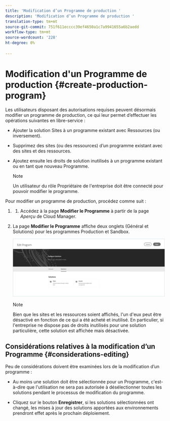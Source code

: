 ```yaml
---
title: 'Modification d’un Programme de production '
description: 'Modification d’un Programme de production '
translation-type: tm+mt
source-git-commit: 751f611ecccc39ef4650a1c7a9941655a6b2aedd
workflow-type: tm+mt
source-wordcount: '228'
ht-degree: 0%

---
```



# Modification d&#39;un Programme de production {#create-production-program}

Les utilisateurs disposant des autorisations requises peuvent désormais modifier un programme de production, ce qui leur permet d’effectuer les opérations suivantes en libre-service :

* Ajouter la solution Sites à un programme existant avec Ressources (ou inversement).
* Supprimez des sites (ou des ressources) d’un programme existant avec des sites et des ressources.
* Ajoutez ensuite les droits de solution inutilisés à un programme existant ou en tant que nouveau Programme.

   >[!NOTE]
   >Un utilisateur du rôle Propriétaire de l&#39;entreprise doit être connecté pour pouvoir modifier le programme.

Pour modifier un programme de production, procédez comme suit :

1. 
   1. Accédez à la page **Modifier le Programme** à partir de la page *Aperçu* de Cloud Manager.

1. La page **Modifier le Programme** affiche deux onglets (Général et Solutions) pour les programmes Production et Sandbox.

   ![](assets/edit-program.png)

   >[!NOTE]
   >Bien que les sites et les ressources soient affichés, l&#39;un d&#39;eux peut être désactivé en fonction de ce qui a été acheté et inutilisé. En particulier, si l&#39;entreprise ne dispose pas de droits inutilisés pour une solution particulière, cette solution est affichée mais désactivée.

## Considérations relatives à la modification d’un Programme {#considerations-editing}

Peu de considérations doivent être examinées lors de la modification d’un programme :

* Au moins une solution doit être sélectionnée pour un Programme, c&#39;est-à-dire que l&#39;utilisation ne sera pas autorisée à désélectionner toutes les solutions pendant le processus de modification du programme.

* Cliquez sur le bouton **Enregistrer**, si les solutions sélectionnées ont changé, les mises à jour des solutions apportées aux environnements prendront effet après le prochain déploiement.